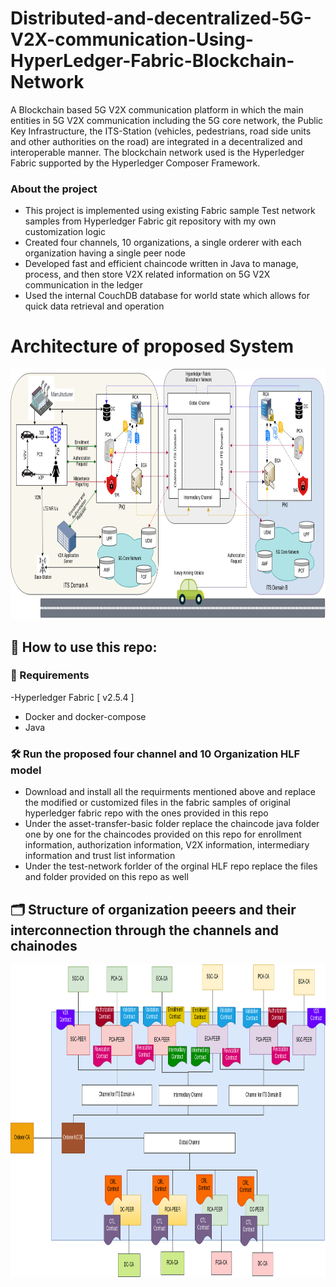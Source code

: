 # Distributed-and-decentralized-5G-V2X-communication-Using-HyperLedger-Fabric-Blockchain-Network
A Blockchain based 5G V2X communication platform in which the main entities in 5G V2X communication including the 5G core network, the Public Key Infrastructure, the ITS-Station (vehicles, pedestrians, road side units and other authorities on the road) are integrated in a decentralized and interoperable manner. The blockchain network used is the Hyperledger Fabric supported by the Hyperledger Composer Framework.

###  About the project
- This project is implemented using existing Fabric sample Test network samples from Hyperledger Fabric git repository with my own customization logic
- Created four channels, 10 organizations, a single orderer with each organization having a single peer node
- Developed fast and efficient chaincode written in Java to manage, process, and then store V2X related information on 5G V2X communication in the ledger
- Used the internal CouchDB database for world state which allows for quick data retrieval and operation


# Architecture of proposed System
<p align="center">
<img src="docs/fig1.png" height="400">
</p>

<p align="center">

## 🥇 How to use this repo:

### 🔖 Requirements

-Hyperledger Fabric [ v2.5.4 ]
- Docker and docker-compose
- Java


### 🛠 Run the proposed four channel and 10 Organization HLF model
- Download and install all the requirments mentioned above and replace the modified or customized files in the fabric samples of original hyperledger fabric repo with the ones provided in this repo
- Under the asset-transfer-basic folder replace the chaincode java folder one by one for the chaincodes provided on this repo for enrollment information, authorization information, V2X information, intermediary information and trust list information
- Under the test-network forlder of the orginal HLF repo replace the files and folder provided on this repo as well


## 🗂️ Structure of organization peeers and their interconnection through the channels and chainodes

<p align="center">
<img src="docs/fig2.png" height="500">
</p>

<p align="center">

  

